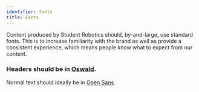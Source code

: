```yaml
---
identifier: fonts
title: Fonts
---
```


Content produced by Student Robotics should, by-and-large, use standard fonts. 
This is to increase familiarity with the brand as well as provide a consistent 
experience, which means people know what to expect from our content.

### Headers should be in [Oswald](//www.google.com/fonts/specimen/Oswald).

Normal text should ideally be in [Open Sans](//www.google.com/fonts/specimen/Open+Sans).